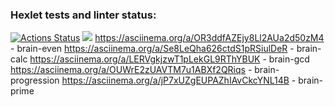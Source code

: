 ### Hexlet tests and linter status:
[![Actions Status](https://github.com/AntonAndreev1208/frontend-project-lvl1/workflows/hexlet-check/badge.svg)](https://github.com/AntonAndreev1208/frontend-project-lvl1/actions)
<a href="https://codeclimate.com/github/AntonAndreev1208/frontend-project-lvl1/maintainability"><img src="https://api.codeclimate.com/v1/badges/5bbcdeb929cefe2d1fce/maintainability" /></a>
  https://asciinema.org/a/OR3ddfAZEjy8Ll2AUa2d50zM4  - brain-even
  https://asciinema.org/a/Se8LeQha626ctdS1pRSiulDeR  - brain-calc 
  https://asciinema.org/a/LERVgkjzwT1pLekGL9RThYBUK  -  brain-gcd  
  https://asciinema.org/a/OUWrE2zUAVTM7u1ABXf2QRiqs  - brain-progression
  https://asciinema.org/a/jP7xUZgEUPAZhIAvCkcYNL14B  - brain-prime 